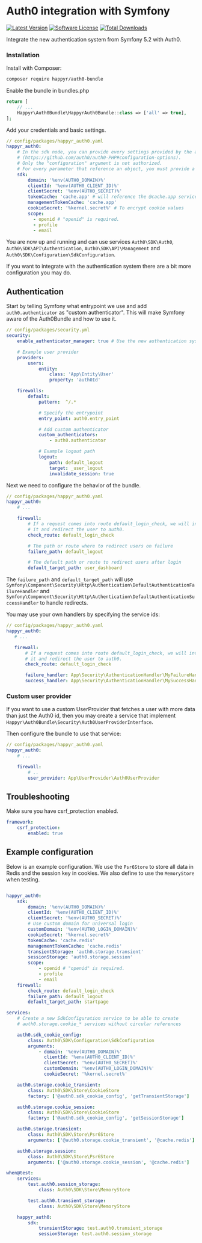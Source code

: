 # Auth0 integration with Symfony

[![Latest Version](https://img.shields.io/github/release/Happyr/auth0-bundle.svg?style=flat-square)](https://github.com/Happyr/auth0-bundle/releases)
[![Software License](https://img.shields.io/badge/license-MIT-brightgreen.svg?style=flat-square)](LICENSE)
[![Total Downloads](https://img.shields.io/packagist/dt/happyr/auth0-bundle.svg?style=flat-square)](https://packagist.org/packages/happyr/auth0-bundle)

Integrate the new authentication system from Symfony 5.2 with Auth0.

### Installation

Install with Composer:

```bash
composer require happyr/auth0-bundle
```

Enable the bundle in bundles.php

```php
return [
    // ...
    Happyr\Auth0Bundle\HappyrAuth0Bundle::class => ['all' => true],
];
```

Add your credentials and basic settings.

```yaml
// config/packages/happyr_auth0.yaml
happyr_auth0:
    # In the sdk node, you can provide every settings provided by the auth0/auth0-PHP library
    # (https://github.com/auth0/auth0-PHP#configuration-options).
    # Only the "configuration" argument is not authorized.
    # For every parameter that reference an object, you must provide a service name.
    sdk:
        domain: '%env(AUTH0_DOMAIN)%'
        clientId: '%env(AUTH0_CLIENT_ID)%'
        clientSecret: '%env(AUTH0_SECRET)%'
        tokenCache: 'cache.app' # will reference the @cache.app service automatically
        managementTokenCache: 'cache.app'
        cookieSecret: '%kernel.secret%' # To encrypt cookie values
        scope:
          - openid # "openid" is required.
          - profile
          - email
```

You are now up and running and can use services `Auth0\SDK\Auth0`, `Auth0\SDK\API\Authentication`,
`Auth0\SDK\API\Management` and `Auth0\SDK\Configuration\SdkConfiguration`.

If you want to integrate with the authentication system there are a bit more configuration you may do.

## Authentication

Start by telling Symfony what entrypoint we use and add `auth0.authenticator` as
"custom authenticator". This will make Symfony aware of the Auth0Bundle and how to
use it.

```yaml
// config/packages/security.yml
security:
    enable_authenticator_manager: true # Use the new authentication system

    # Example user provider
    providers:
        users:
            entity:
                class: 'App\Entity\User'
                property: 'auth0Id'

    firewalls:
        default:
            pattern:  ^/.*

            # Specify the entrypoint
            entry_point: auth0.entry_point

            # Add custom authenticator
            custom_authenticators:
                - auth0.authenticator

            # Example logout path
            logout:
                path: default_logout
                target: _user_logout
                invalidate_session: true
```

Next we need to configure the behavior of the bundle.

```yaml
// config/packages/happyr_auth0.yaml
happyr_auth0:
    # ...

    firewall:
        # If a request comes into route default_login_check, we will intercept
        # it and redirect the user to auth0.
        check_route: default_login_check

        # The path or route where to redirect users on failure
        failure_path: default_logout

        # The default path or route to redirect users after login
        default_target_path: user_dashboard
```

The `failure_path` and `default_target_path` will use `Symfony\Component\Security\Http\Authentication\DefaultAuthenticationFailureHandler`
and `Symfony\Component\Security\Http\Authentication\DefaultAuthenticationSuccessHandler`
to handle redirects.

You may use your own handlers by specifying the service ids:

 ```yaml
// config/packages/happyr_auth0.yaml
happyr_auth0:
    # ...

    firewall:
        # If a request comes into route default_login_check, we will intercept
        # it and redirect the user to auth0.
        check_route: default_login_check

        failure_handler: App\Security\AuthenticationHandler\MyFailureHandler
        success_handler: App\Security\AuthenticationHandler\MySuccessHandler
```

### Custom user provider

If you want to use a custom UserProvider that fetches a user with more data than
just the Auth0 id, then you may create a service that implement `Happyr\Auth0Bundle\Security\Auth0UserProviderInterface`.

Then configure the bundle to use that service:

```yaml
// config/packages/happyr_auth0.yaml
happyr_auth0:
    # ...

    firewall:
        # ..
        user_provider: App\UserProvider\Auth0UserProvider
```

## Troubleshooting

Make sure you have csrf_protection enabled.

```yaml
framework:
    csrf_protection:
        enabled: true
```

## Example configuration

Below is an example configuration. We use the `Psr6Store` to store all data in Redis
and the session key in cookies. We also define to use the `MemoryStore` when testing.

```yaml

happyr_auth0:
    sdk:
        domain: '%env(AUTH0_DOMAIN)%'
        clientId: '%env(AUTH0_CLIENT_ID)%'
        clientSecret: '%env(AUTH0_SECRET)%'
        # Use custom domain for universal login
        customDomain: '%env(AUTH0_LOGIN_DOMAIN)%'
        cookieSecret: '%kernel.secret%'
        tokenCache: 'cache.redis'
        managementTokenCache: 'cache.redis'
        transientStorage: 'auth0.storage.transient'
        sessionStorage: 'auth0.storage.session'
        scope:
            - openid # "openid" is required.
            - profile
            - email
    firewall:
        check_route: default_login_check
        failure_path: default_logout
        default_target_path: startpage

services:
    # Create a new SdkConfiguration service to be able to create
    # auth0.storage.cookie_* services without circular references

    auth0.sdk_cookie_config:
        class: Auth0\SDK\Configuration\SdkConfiguration
        arguments:
            - domain: '%env(AUTH0_DOMAIN)%'
              clientId: '%env(AUTH0_CLIENT_ID)%'
              clientSecret: '%env(AUTH0_SECRET)%'
              customDomain: '%env(AUTH0_LOGIN_DOMAIN)%'
              cookieSecret: '%kernel.secret%'

    auth0.storage.cookie_transient:
        class: Auth0\SDK\Store\CookieStore
        factory: ['@auth0.sdk_cookie_config', 'getTransientStorage']

    auth0.storage.cookie_session:
        class: Auth0\SDK\Store\CookieStore
        factory: ['@auth0.sdk_cookie_config', 'getSessionStorage']

    auth0.storage.transient:
        class: Auth0\SDK\Store\Psr6Store
        arguments: ['@auth0.storage.cookie_transient', '@cache.redis']

    auth0.storage.session:
        class: Auth0\SDK\Store\Psr6Store
        arguments: ['@auth0.storage.cookie_session', '@cache.redis']

when@test:
    services:
        test.auth0.session_storage:
            class: Auth0\SDK\Store\MemoryStore

        test.auth0.transient_storage:
            class: Auth0\SDK\Store\MemoryStore

    happyr_auth0:
        sdk:
            transientStorage: test.auth0.transient_storage
            sessionStorage: test.auth0.session_storage
```
